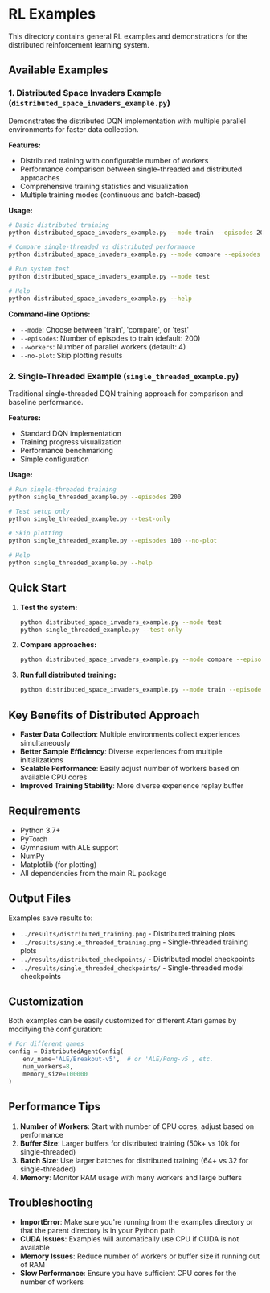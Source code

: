 # RL Examples

This directory contains general RL examples and demonstrations for the distributed reinforcement learning system.

## Available Examples

### 1. Distributed Space Invaders Example (`distributed_space_invaders_example.py`)

Demonstrates the distributed DQN implementation with multiple parallel environments for faster data collection.

**Features:**
- Distributed training with configurable number of workers
- Performance comparison between single-threaded and distributed approaches
- Comprehensive training statistics and visualization
- Multiple training modes (continuous and batch-based)

**Usage:**
```bash
# Basic distributed training
python distributed_space_invaders_example.py --mode train --episodes 200 --workers 4

# Compare single-threaded vs distributed performance
python distributed_space_invaders_example.py --mode compare --episodes 100

# Run system test
python distributed_space_invaders_example.py --mode test

# Help
python distributed_space_invaders_example.py --help
```

**Command-line Options:**
- `--mode`: Choose between 'train', 'compare', or 'test'
- `--episodes`: Number of episodes to train (default: 200)
- `--workers`: Number of parallel workers (default: 4)
- `--no-plot`: Skip plotting results

### 2. Single-Threaded Example (`single_threaded_example.py`)

Traditional single-threaded DQN training approach for comparison and baseline performance.

**Features:**
- Standard DQN implementation
- Training progress visualization
- Performance benchmarking
- Simple configuration

**Usage:**
```bash
# Run single-threaded training
python single_threaded_example.py --episodes 200

# Test setup only
python single_threaded_example.py --test-only

# Skip plotting
python single_threaded_example.py --episodes 100 --no-plot

# Help
python single_threaded_example.py --help
```

## Quick Start

1. **Test the system:**
   ```bash
   python distributed_space_invaders_example.py --mode test
   python single_threaded_example.py --test-only
   ```

2. **Compare approaches:**
   ```bash
   python distributed_space_invaders_example.py --mode compare --episodes 50
   ```

3. **Run full distributed training:**
   ```bash
   python distributed_space_invaders_example.py --mode train --episodes 200 --workers 4
   ```

## Key Benefits of Distributed Approach

- **Faster Data Collection**: Multiple environments collect experiences simultaneously
- **Better Sample Efficiency**: Diverse experiences from multiple initializations
- **Scalable Performance**: Easily adjust number of workers based on available CPU cores
- **Improved Training Stability**: More diverse experience replay buffer

## Requirements

- Python 3.7+
- PyTorch
- Gymnasium with ALE support
- NumPy
- Matplotlib (for plotting)
- All dependencies from the main RL package

## Output Files

Examples save results to:
- `../results/distributed_training.png` - Distributed training plots
- `../results/single_threaded_training.png` - Single-threaded training plots
- `../results/distributed_checkpoints/` - Distributed model checkpoints
- `../results/single_threaded_checkpoints/` - Single-threaded model checkpoints

## Customization

Both examples can be easily customized for different Atari games by modifying the configuration:

```python
# For different games
config = DistributedAgentConfig(
    env_name='ALE/Breakout-v5',  # or 'ALE/Pong-v5', etc.
    num_workers=8,
    memory_size=100000
)
```

## Performance Tips

1. **Number of Workers**: Start with number of CPU cores, adjust based on performance
2. **Buffer Size**: Larger buffers for distributed training (50k+ vs 10k for single-threaded)
3. **Batch Size**: Use larger batches for distributed training (64+ vs 32 for single-threaded)
4. **Memory**: Monitor RAM usage with many workers and large buffers

## Troubleshooting

- **ImportError**: Make sure you're running from the examples directory or that the parent directory is in your Python path
- **CUDA Issues**: Examples will automatically use CPU if CUDA is not available
- **Memory Issues**: Reduce number of workers or buffer size if running out of RAM
- **Slow Performance**: Ensure you have sufficient CPU cores for the number of workers